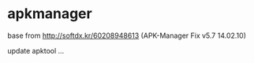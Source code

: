 apkmanager
==========

base from http://softdx.kr/60208948613 (APK-Manager Fix v5.7 14.02.10)

update apktool ...
